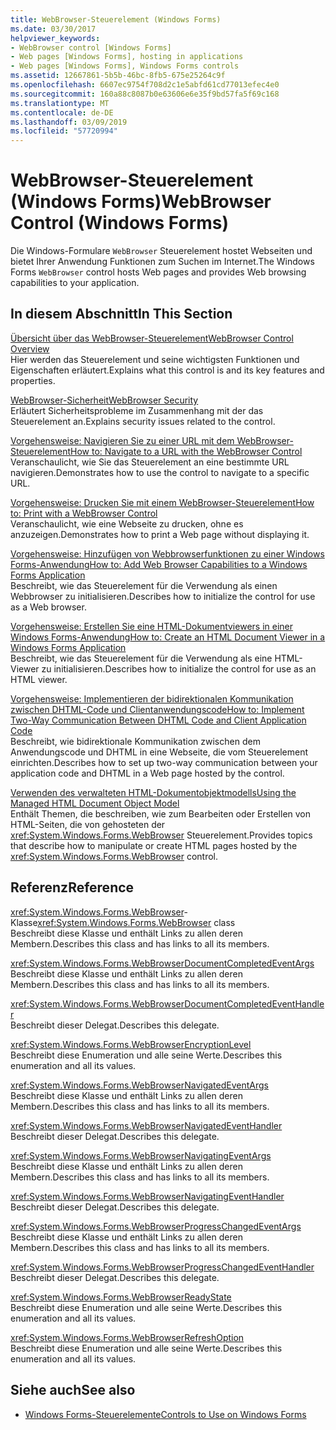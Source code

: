 ```yaml
---
title: WebBrowser-Steuerelement (Windows Forms)
ms.date: 03/30/2017
helpviewer_keywords:
- WebBrowser control [Windows Forms]
- Web pages [Windows Forms], hosting in applications
- Web pages [Windows Forms], Windows Forms controls
ms.assetid: 12667861-5b5b-46bc-8fb5-675e25264c9f
ms.openlocfilehash: 6607ec9754f708d2c1e5abfd61cd77013efec4e0
ms.sourcegitcommit: 160a88c8087b0e63606e6e35f9bd57fa5f69c168
ms.translationtype: MT
ms.contentlocale: de-DE
ms.lasthandoff: 03/09/2019
ms.locfileid: "57720994"
---
```

# <a name="webbrowser-control-windows-forms"></a><span data-ttu-id="7bb4a-102">WebBrowser-Steuerelement (Windows Forms)</span><span class="sxs-lookup"><span data-stu-id="7bb4a-102">WebBrowser Control (Windows Forms)</span></span>
<span data-ttu-id="7bb4a-103">Die Windows-Formulare `WebBrowser` Steuerelement hostet Webseiten und bietet Ihrer Anwendung Funktionen zum Suchen im Internet.</span><span class="sxs-lookup"><span data-stu-id="7bb4a-103">The Windows Forms `WebBrowser` control hosts Web pages and provides Web browsing capabilities to your application.</span></span>  
  
## <a name="in-this-section"></a><span data-ttu-id="7bb4a-104">In diesem Abschnitt</span><span class="sxs-lookup"><span data-stu-id="7bb4a-104">In This Section</span></span>  
 [<span data-ttu-id="7bb4a-105">Übersicht über das WebBrowser-Steuerelement</span><span class="sxs-lookup"><span data-stu-id="7bb4a-105">WebBrowser Control Overview</span></span>](webbrowser-control-overview.md)  
 <span data-ttu-id="7bb4a-106">Hier werden das Steuerelement und seine wichtigsten Funktionen und Eigenschaften erläutert.</span><span class="sxs-lookup"><span data-stu-id="7bb4a-106">Explains what this control is and its key features and properties.</span></span>  
  
 [<span data-ttu-id="7bb4a-107">WebBrowser-Sicherheit</span><span class="sxs-lookup"><span data-stu-id="7bb4a-107">WebBrowser Security</span></span>](webbrowser-security.md)  
 <span data-ttu-id="7bb4a-108">Erläutert Sicherheitsprobleme im Zusammenhang mit der das Steuerelement an.</span><span class="sxs-lookup"><span data-stu-id="7bb4a-108">Explains security issues related to the control.</span></span>  
  
 [<span data-ttu-id="7bb4a-109">Vorgehensweise: Navigieren Sie zu einer URL mit dem WebBrowser-Steuerelement</span><span class="sxs-lookup"><span data-stu-id="7bb4a-109">How to: Navigate to a URL with the WebBrowser Control</span></span>](how-to-navigate-to-a-url-with-the-webbrowser-control.md)  
 <span data-ttu-id="7bb4a-110">Veranschaulicht, wie Sie das Steuerelement an eine bestimmte URL navigieren.</span><span class="sxs-lookup"><span data-stu-id="7bb4a-110">Demonstrates how to use the control to navigate to a specific URL.</span></span>  
  
 [<span data-ttu-id="7bb4a-111">Vorgehensweise: Drucken Sie mit einem WebBrowser-Steuerelement</span><span class="sxs-lookup"><span data-stu-id="7bb4a-111">How to: Print with a WebBrowser Control</span></span>](how-to-print-with-a-webbrowser-control.md)  
 <span data-ttu-id="7bb4a-112">Veranschaulicht, wie eine Webseite zu drucken, ohne es anzuzeigen.</span><span class="sxs-lookup"><span data-stu-id="7bb4a-112">Demonstrates how to print a Web page without displaying it.</span></span>  
  
 [<span data-ttu-id="7bb4a-113">Vorgehensweise: Hinzufügen von Webbrowserfunktionen zu einer Windows Forms-Anwendung</span><span class="sxs-lookup"><span data-stu-id="7bb4a-113">How to: Add Web Browser Capabilities to a Windows Forms Application</span></span>](how-to-add-web-browser-capabilities-to-a-windows-forms-application.md)  
 <span data-ttu-id="7bb4a-114">Beschreibt, wie das Steuerelement für die Verwendung als einen Webbrowser zu initialisieren.</span><span class="sxs-lookup"><span data-stu-id="7bb4a-114">Describes how to initialize the control for use as a Web browser.</span></span>  
  
 [<span data-ttu-id="7bb4a-115">Vorgehensweise: Erstellen Sie eine HTML-Dokumentviewers in einer Windows Forms-Anwendung</span><span class="sxs-lookup"><span data-stu-id="7bb4a-115">How to: Create an HTML Document Viewer in a Windows Forms Application</span></span>](how-to-create-an-html-document-viewer-in-a-windows-forms-application.md)  
 <span data-ttu-id="7bb4a-116">Beschreibt, wie das Steuerelement für die Verwendung als eine HTML-Viewer zu initialisieren.</span><span class="sxs-lookup"><span data-stu-id="7bb4a-116">Describes how to initialize the control for use as an HTML viewer.</span></span>  
  
 [<span data-ttu-id="7bb4a-117">Vorgehensweise: Implementieren der bidirektionalen Kommunikation zwischen DHTML-Code und Clientanwendungscode</span><span class="sxs-lookup"><span data-stu-id="7bb4a-117">How to: Implement Two-Way Communication Between DHTML Code and Client Application Code</span></span>](implement-two-way-com-between-dhtml-and-client.md)  
 <span data-ttu-id="7bb4a-118">Beschreibt, wie bidirektionale Kommunikation zwischen dem Anwendungscode und DHTML in eine Webseite, die vom Steuerelement einrichten.</span><span class="sxs-lookup"><span data-stu-id="7bb4a-118">Describes how to set up two-way communication between your application code and DHTML in a Web page hosted by the control.</span></span>  
  
 [<span data-ttu-id="7bb4a-119">Verwenden des verwalteten HTML-Dokumentobjektmodells</span><span class="sxs-lookup"><span data-stu-id="7bb4a-119">Using the Managed HTML Document Object Model</span></span>](using-the-managed-html-document-object-model.md)  
 <span data-ttu-id="7bb4a-120">Enthält Themen, die beschreiben, wie zum Bearbeiten oder Erstellen von HTML-Seiten, die von gehosteten der <xref:System.Windows.Forms.WebBrowser> Steuerelement.</span><span class="sxs-lookup"><span data-stu-id="7bb4a-120">Provides topics that describe how to manipulate or create HTML pages hosted by the <xref:System.Windows.Forms.WebBrowser> control.</span></span>  
  
## <a name="reference"></a><span data-ttu-id="7bb4a-121">Referenz</span><span class="sxs-lookup"><span data-stu-id="7bb4a-121">Reference</span></span>  
 <span data-ttu-id="7bb4a-122"><xref:System.Windows.Forms.WebBrowser>-Klasse</span><span class="sxs-lookup"><span data-stu-id="7bb4a-122"><xref:System.Windows.Forms.WebBrowser> class</span></span>  
 <span data-ttu-id="7bb4a-123">Beschreibt diese Klasse und enthält Links zu allen deren Membern.</span><span class="sxs-lookup"><span data-stu-id="7bb4a-123">Describes this class and has links to all its members.</span></span>  
  
 <xref:System.Windows.Forms.WebBrowserDocumentCompletedEventArgs>  
 <span data-ttu-id="7bb4a-124">Beschreibt diese Klasse und enthält Links zu allen deren Membern.</span><span class="sxs-lookup"><span data-stu-id="7bb4a-124">Describes this class and has links to all its members.</span></span>  
  
 <xref:System.Windows.Forms.WebBrowserDocumentCompletedEventHandler>  
 <span data-ttu-id="7bb4a-125">Beschreibt dieser Delegat.</span><span class="sxs-lookup"><span data-stu-id="7bb4a-125">Describes this delegate.</span></span>  
  
 <xref:System.Windows.Forms.WebBrowserEncryptionLevel>  
 <span data-ttu-id="7bb4a-126">Beschreibt diese Enumeration und alle seine Werte.</span><span class="sxs-lookup"><span data-stu-id="7bb4a-126">Describes this enumeration and all its values.</span></span>  
  
 <xref:System.Windows.Forms.WebBrowserNavigatedEventArgs>  
 <span data-ttu-id="7bb4a-127">Beschreibt diese Klasse und enthält Links zu allen deren Membern.</span><span class="sxs-lookup"><span data-stu-id="7bb4a-127">Describes this class and has links to all its members.</span></span>  
  
 <xref:System.Windows.Forms.WebBrowserNavigatedEventHandler>  
 <span data-ttu-id="7bb4a-128">Beschreibt dieser Delegat.</span><span class="sxs-lookup"><span data-stu-id="7bb4a-128">Describes this delegate.</span></span>  
  
 <xref:System.Windows.Forms.WebBrowserNavigatingEventArgs>  
 <span data-ttu-id="7bb4a-129">Beschreibt diese Klasse und enthält Links zu allen deren Membern.</span><span class="sxs-lookup"><span data-stu-id="7bb4a-129">Describes this class and has links to all its members.</span></span>  
  
 <xref:System.Windows.Forms.WebBrowserNavigatingEventHandler>  
 <span data-ttu-id="7bb4a-130">Beschreibt dieser Delegat.</span><span class="sxs-lookup"><span data-stu-id="7bb4a-130">Describes this delegate.</span></span>  
  
 <xref:System.Windows.Forms.WebBrowserProgressChangedEventArgs>  
 <span data-ttu-id="7bb4a-131">Beschreibt diese Klasse und enthält Links zu allen deren Membern.</span><span class="sxs-lookup"><span data-stu-id="7bb4a-131">Describes this class and has links to all its members.</span></span>  
  
 <xref:System.Windows.Forms.WebBrowserProgressChangedEventHandler>  
 <span data-ttu-id="7bb4a-132">Beschreibt dieser Delegat.</span><span class="sxs-lookup"><span data-stu-id="7bb4a-132">Describes this delegate.</span></span>  
  
 <xref:System.Windows.Forms.WebBrowserReadyState>  
 <span data-ttu-id="7bb4a-133">Beschreibt diese Enumeration und alle seine Werte.</span><span class="sxs-lookup"><span data-stu-id="7bb4a-133">Describes this enumeration and all its values.</span></span>  
  
 <xref:System.Windows.Forms.WebBrowserRefreshOption>  
 <span data-ttu-id="7bb4a-134">Beschreibt diese Enumeration und alle seine Werte.</span><span class="sxs-lookup"><span data-stu-id="7bb4a-134">Describes this enumeration and all its values.</span></span>  
  
## <a name="see-also"></a><span data-ttu-id="7bb4a-135">Siehe auch</span><span class="sxs-lookup"><span data-stu-id="7bb4a-135">See also</span></span>
- [<span data-ttu-id="7bb4a-136">Windows Forms-Steuerelemente</span><span class="sxs-lookup"><span data-stu-id="7bb4a-136">Controls to Use on Windows Forms</span></span>](controls-to-use-on-windows-forms.md)
